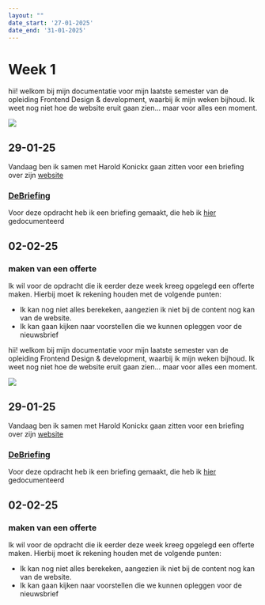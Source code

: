 ```yaml
---
layout: ""
date_start: '27-01-2025'
date_end: '31-01-2025'
---
```


# Week 1 
hii! welkom bij mijn documentatie voor mijn laatste semester van de opleiding Frontend Design & development, waarbij ik mijn weken bijhoud. Ik weet nog niet hoe de website eruit gaan zien... maar voor alles een moment. 

![](https://media2.giphy.com/media/v1.Y2lkPTc5MGI3NjExdTE4Z21jbXRoMW9xaTFoYWhtMml2dDRhbHU0amVic3Y2czQzYnlwZyZlcD12MV9naWZzX3NlYXJjaCZjdD1n/Vwz4zdntMXrUY/200.webp)

## 29-01-25
Vandaag ben ik samen met Harold Konickx gaan zitten voor een briefing over zijn [website](https://www.haroldk.nl/)

### [DeBriefing]()

Voor deze opdracht heb ik een briefing gemaakt, die heb ik [hier](![](https://media2.giphy.com/media/MNmyTin5qt5LSXirxd/200.webp?cid=790b7611xzbmdehkpxmujwxfx3jt6tgg5l0mg8o27b6m1ji8&ep=v1_gifs_search&rid=200.webp&ct=g)) gedocumenteerd

## 02-02-25
### maken van een offerte
Ik wil voor de opdracht die ik eerder deze week kreeg opgelegd een offerte maken. Hierbij moet ik rekening houden met de volgende punten:

* Ik kan nog niet alles berekeken, aangezien ik niet bij de content nog kan van de website. 
* Ik kan gaan kijken naar voorstellen die we kunnen opleggen voor de nieuwsbrief

hii! welkom bij mijn documentatie voor mijn laatste semester van de opleiding Frontend Design & development, waarbij ik mijn weken bijhoud. Ik weet nog niet hoe de website eruit gaan zien... maar voor alles een moment. 

![](https://media2.giphy.com/media/v1.Y2lkPTc5MGI3NjExdTE4Z21jbXRoMW9xaTFoYWhtMml2dDRhbHU0amVic3Y2czQzYnlwZyZlcD12MV9naWZzX3NlYXJjaCZjdD1n/Vwz4zdntMXrUY/200.webp)

## 29-01-25
Vandaag ben ik samen met Harold Konickx gaan zitten voor een briefing over zijn [website](https://www.haroldk.nl/)

### [DeBriefing](../Projecten/haroldk/DeBriefing.md)

Voor deze opdracht heb ik een briefing gemaakt, die heb ik [hier](![](https://media2.giphy.com/media/MNmyTin5qt5LSXirxd/200.webp?cid=790b7611xzbmdehkpxmujwxfx3jt6tgg5l0mg8o27b6m1ji8&ep=v1_gifs_search&rid=200.webp&ct=g)) gedocumenteerd

## 02-02-25
### maken van een offerte
Ik wil voor de opdracht die ik eerder deze week kreeg opgelegd een offerte maken. Hierbij moet ik rekening houden met de volgende punten:

* Ik kan nog niet alles berekeken, aangezien ik niet bij de content nog kan van de website. 
* Ik kan gaan kijken naar voorstellen die we kunnen opleggen voor de nieuwsbrief

